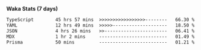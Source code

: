 
<b>Waka Stats (7 days)</b>

<!--START_SECTION:waka-->

```txt
TypeScript        45 hrs 57 mins  >>>>>>>>>>>>>>>>>--------   66.30 %
YAML              12 hrs 49 mins  >>>>>--------------------   18.50 %
JSON              4 hrs 26 mins   >>-----------------------   06.41 %
MDX               1 hr 2 mins     -------------------------   01.49 %
Prisma            50 mins         -------------------------   01.21 %
```

<!--END_SECTION:waka-->
